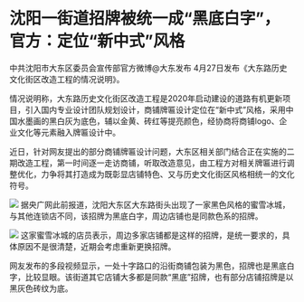 # 沈阳一街道招牌被统一成“黑底白字”，官方：定位“新中式”风格

中共沈阳市大东区委员会宣传部官方微博@大东发布 4月27日发布《大东路历史文化街区改造工程的情况说明》。

情况说明称，大东路历史文化街区改造工程是2020年启动建设的道路有机更新项目，引入国内专业设计团队规划设计，商铺牌匾设计定位在“新中式”风格，采用中国水墨画的黑白灰为底色，辅以金黄、砖红等提亮颜色，经协商将商铺logo、企业文化等元素融入牌匾设计中。

近日，针对网友提出的部分商铺牌匾设计问题，大东区相关部门结合正在实施的二期改造工程，第一时间逐一走访商铺，听取改造意见，由工程方对相关牌匾进行调整优化，力争将其打造成为既彰显店铺特色、又与历史文化街区风格相统一的文化符号。

![](https://inews.gtimg.com/newsapp_bt/0/15785762677/1000)
据央广网此前报道，沈阳大东区大东路街头出现了一家黑色风格的蜜雪冰城，与其他连锁店不同，该招牌为黑底白字，周边店铺也是同款色系的招牌。

![](https://inews.gtimg.com/newsapp_bt/0/15785762678/1000)
这家蜜雪冰城的店员表示，周边多家店铺都是这样的招牌，是统一要求的，具体原因不是很清楚，近期会考虑重新更换招牌。

网友发布的多段视频显示，一处十字路口的沿街商铺包装为黑色，招牌也是黑底白字，比较显眼。该街道其它店铺大多都是同款“黑底”招牌，也有部分店铺招牌是以黑灰色砖纹为底。

